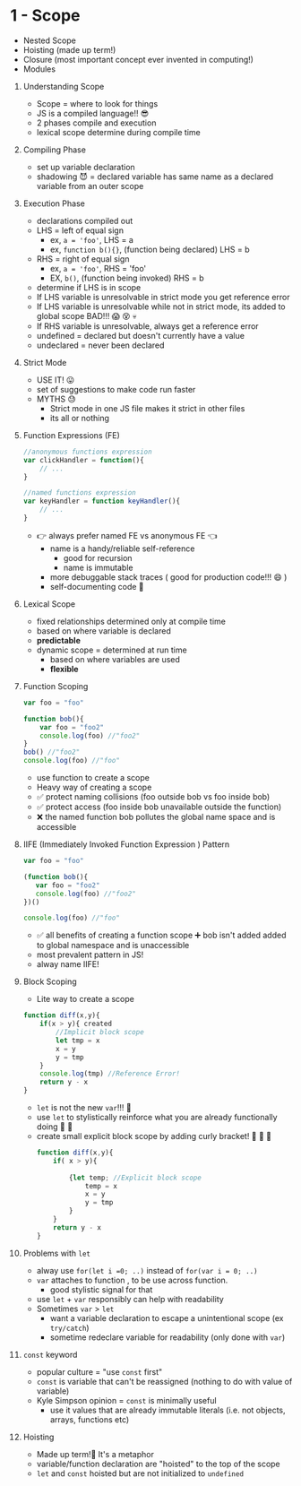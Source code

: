 # 1 - Scope 

* Nested Scope
* Hoisting (made up term!)
* Closure (most important concept ever invented in computing!)
* Modules

1. Understanding Scope
    * Scope = where to look for things
    * JS is a compiled language!! :sunglasses:
    * 2 phases compile and execution
    * lexical scope determine during  compile time 
2. Compiling Phase
    * set up variable declaration 
    * shadowing :smiling_imp: = declared variable has same name as a declared variable from an outer scope
3. Execution Phase
    * declarations compiled out
    * LHS = left of equal sign 
        - ex,  ``a = 'foo'``, LHS = a
        - ex, ``function b(){}``,  (function being declared) LHS = b
    * RHS = right of equal sign 
        - ex, ``a = 'foo'``, RHS = 'foo'
        - EX, ``b()``, (function being invoked) RHS = b
    * determine if LHS is in scope 
    * If LHS variable is unresolvable in strict mode you get reference error
    * If LHS variable is unresolvable while not in strict mode, its added to global scope BAD!!! :scream: :dizzy_face: :skull:
    *  If RHS variable is unresolvable, always get a reference error 
    *  undefined = declared but doesn't currently have a value
    *  undeclared =  never been declared
4. Strict Mode
    * USE IT! :stuck_out_tongue:
    * set of suggestions to make code run faster
    * MYTHS :sweat:
        - Strict mode in one JS file makes it strict in other files
        - its all or nothing
5. Function Expressions (FE)
    ```javascript
    //anonymous functions expression
    var clickHandler = function(){
        // ...
    }

    //named functions expression
    var keyHandler = function keyHandler(){
        // ...
    }
    ```
    * :point_right: always prefer named FE vs anonymous FE :point_left:
        - name is a handy/reliable self-reference
            - good for recursion 
            - name is immutable
        - more debuggable stack traces ( good for production code!!! :smile: )
        - self-documenting code :memo:
6. Lexical Scope
    * fixed relationships determined only at compile time
    * based on where variable is declared
    * **predictable**
    * dynamic scope = determined at run time 
        - based on where variables are used 
        -  **flexible**
7. Function Scoping
    ```javascript
    var foo = "foo"

    function bob(){
        var foo = "foo2"
        console.log(foo) //"foo2"
    }
    bob() //"foo2"
    console.log(foo) //"foo"
    ```
    * use function to create a scope
    * Heavy way of creating a scope
    * :white_check_mark: protect naming collisions (foo outside bob vs foo inside bob)
    * :white_check_mark: protect access (foo inside bob unavailable outside the function)
    * :x: the named function bob pollutes the global name space and is accessible 
   

8. IIFE (Immediately Invoked Function Expression ) Pattern
     ```javascript
    var foo = "foo"

    (function bob(){
        var foo = "foo2"
        console.log(foo) //"foo2"
    })()
  
    console.log(foo) //"foo"
    ```
    * :white_check_mark: all benefits of creating a function scope :heavy_plus_sign: bob isn't added added to global namespace and is unaccessible
    * most prevalent pattern in JS!
    * alway name IIFE!
9. Block Scoping
    * Lite way to create a scope
    
    ```javascript
    function diff(x,y){
        if(x > y){ created
            //Implicit block scope 
            let tmp = x
            x = y
            y = tmp
        }
        console.log(tmp) //Reference Error!
        return y - x
    }
    ```

    * ``let`` is not the new ``var``!!! :pray:
    * use  ``let`` to stylistically reinforce what you are already functionally doing :pray: :pray:
    * create small explicit block scope by adding curly bracket! :pray: :pray: :pray:
        ```javascript
        function diff(x,y){
            if( x > y){
                
                {let temp; //Explicit block scope 
                    temp = x
                    x = y
                    y = tmp
                }
            }
            return y - x 
        }
        ```
10. Problems with ``let``
    * alway use ``for(let i =0; ..)`` instead of ``for(var i = 0; ..)``
    * `var` attaches to function , to be use across function. 
        - good stylistic signal for that
    * use ``let`` + ``var``  responsibly can help with readability 
    * Sometimes ``var`` > ``let``
        - want a variable declaration to escape a unintentional scope (ex ``try/catch``)
        - sometime redeclare variable for readability (only done with ``var``)
11. ``const`` keyword
    * popular culture = "use ``const`` first"
    * ``const`` is variable that can't be reassigned (nothing to do with value of variable)
    * Kyle Simpson opinion = ``const`` is minimally useful 
        - use it values that are already immutable literals (i.e. not objects, arrays, functions etc)
12. Hoisting
    * Made up term!:speak_no_evil: It's a metaphor
    * variable/function declaration are "hoisted" to the top of the scope
    * ``let`` and ``const`` hoisted but are not initialized to ``undefined``

